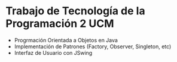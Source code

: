 # Trabajo de Tecnología de la Programación 2 UCM
- Progrmación Orientada a Objetos en Java
- Implementación de Patrones (Factory, Observer, Singleton, etc)
- Interfaz de Usuario con JSwing
